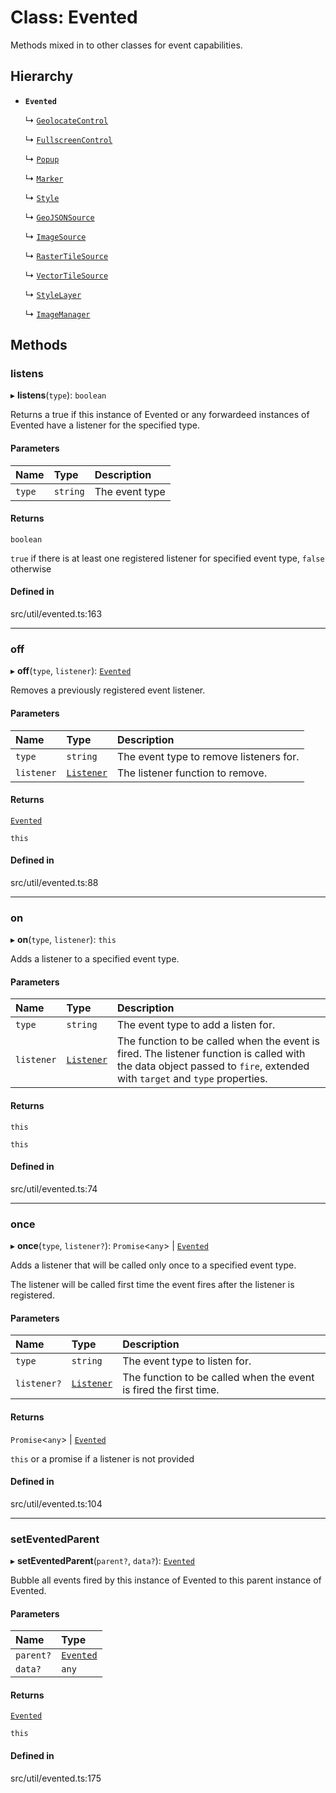 # Class: Evented

Methods mixed in to other classes for event capabilities.

## Hierarchy

- **`Evented`**

  ↳ [`GeolocateControl`](GeolocateControl.md)

  ↳ [`FullscreenControl`](FullscreenControl.md)

  ↳ [`Popup`](Popup.md)

  ↳ [`Marker`](Marker.md)

  ↳ [`Style`](Style.md)

  ↳ [`GeoJSONSource`](GeoJSONSource.md)

  ↳ [`ImageSource`](ImageSource.md)

  ↳ [`RasterTileSource`](RasterTileSource.md)

  ↳ [`VectorTileSource`](VectorTileSource.md)

  ↳ [`StyleLayer`](StyleLayer.md)

  ↳ [`ImageManager`](ImageManager.md)

## Methods

### listens

▸ **listens**(`type`): `boolean`

Returns a true if this instance of Evented or any forwardeed instances of Evented have a listener for the specified type.

#### Parameters

| Name | Type | Description |
| :------ | :------ | :------ |
| `type` | `string` | The event type |

#### Returns

`boolean`

`true` if there is at least one registered listener for specified event type, `false` otherwise

#### Defined in

src/util/evented.ts:163

___

### off

▸ **off**(`type`, `listener`): [`Evented`](Evented.md)

Removes a previously registered event listener.

#### Parameters

| Name | Type | Description |
| :------ | :------ | :------ |
| `type` | `string` | The event type to remove listeners for. |
| `listener` | [`Listener`](../types/Listener.md) | The listener function to remove. |

#### Returns

[`Evented`](Evented.md)

`this`

#### Defined in

src/util/evented.ts:88

___

### on

▸ **on**(`type`, `listener`): `this`

Adds a listener to a specified event type.

#### Parameters

| Name | Type | Description |
| :------ | :------ | :------ |
| `type` | `string` | The event type to add a listen for. |
| `listener` | [`Listener`](../types/Listener.md) | The function to be called when the event is fired. The listener function is called with the data object passed to `fire`, extended with `target` and `type` properties. |

#### Returns

`this`

`this`

#### Defined in

src/util/evented.ts:74

___

### once

▸ **once**(`type`, `listener?`): `Promise`\<`any`\> \| [`Evented`](Evented.md)

Adds a listener that will be called only once to a specified event type.

The listener will be called first time the event fires after the listener is registered.

#### Parameters

| Name | Type | Description |
| :------ | :------ | :------ |
| `type` | `string` | The event type to listen for. |
| `listener?` | [`Listener`](../types/Listener.md) | The function to be called when the event is fired the first time. |

#### Returns

`Promise`\<`any`\> \| [`Evented`](Evented.md)

`this` or a promise if a listener is not provided

#### Defined in

src/util/evented.ts:104

___

### setEventedParent

▸ **setEventedParent**(`parent?`, `data?`): [`Evented`](Evented.md)

Bubble all events fired by this instance of Evented to this parent instance of Evented.

#### Parameters

| Name | Type |
| :------ | :------ |
| `parent?` | [`Evented`](Evented.md) |
| `data?` | `any` |

#### Returns

[`Evented`](Evented.md)

`this`

#### Defined in

src/util/evented.ts:175
